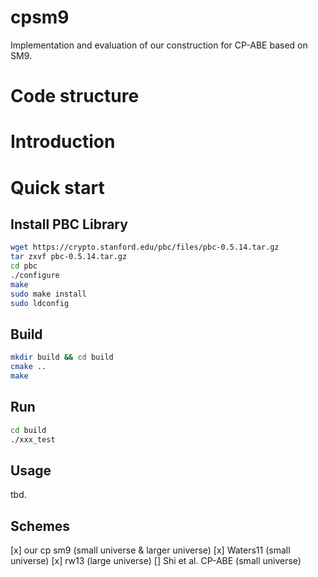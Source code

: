 # cpsm9
Implementation and evaluation of our construction for CP-ABE based on SM9.

# Code structure

# Introduction

# Quick start

## Install PBC Library

```bash
wget https://crypto.stanford.edu/pbc/files/pbc-0.5.14.tar.gz
tar zxvf pbc-0.5.14.tar.gz
cd pbc
./configure
make
sudo make install
sudo ldconfig
```

## Build

```bash
mkdir build && cd build
cmake ..
make
```

## Run

```bash
cd build
./xxx_test
```

## Usage

tbd.

## Schemes

[x] our cp sm9 (small universe & larger universe)
[x] Waters11 (small universe)
[x] rw13 (large universe)
[] Shi et al. CP-ABE (small universe)